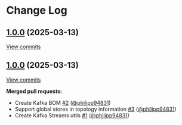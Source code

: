 # Change Log

## [1.0.0](https://github.com/bakdata/kafka-utils/tree/1.0.0) (2025-03-13)
[View commits](https://github.com/bakdata/kafka-utils/compare/1.0.0...1.0.0)


## [1.0.0](https://github.com/bakdata/kafka-utils/tree/1.0.0) (2025-03-13)
[View commits](https://github.com/bakdata/kafka-utils/compare/03cb6863ced884f152de99215747ebe0f161c2e0...1.0.0)

**Merged pull requests:**

- Create Kafka BOM [\#2](https://github.com/bakdata/kafka-utils/pull/2) ([@philipp94831](https://github.com/philipp94831))
- Support global stores in topology information [\#3](https://github.com/bakdata/kafka-utils/pull/3) ([@philipp94831](https://github.com/philipp94831))
- Create Kafka Streams utils [\#1](https://github.com/bakdata/kafka-utils/pull/1) ([@philipp94831](https://github.com/philipp94831))
